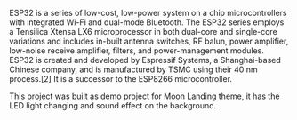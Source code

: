 
ESP32 is a series of low-cost, low-power system on a chip microcontrollers with integrated Wi-Fi and dual-mode Bluetooth. 
The ESP32 series employs a Tensilica Xtensa LX6 microprocessor in both dual-core and single-core variations and includes 
in-built antenna switches, RF balun, power amplifier, low-noise receive amplifier, filters, and power-management modules. 
ESP32 is created and developed by Espressif Systems, a Shanghai-based Chinese company, and is manufactured by TSMC using 
their 40 nm process.[2] It is a successor to the ESP8266 microcontroller.

This project was built as demo project for Moon Landing theme, it has the LED light changing and sound effect on the 
background.
